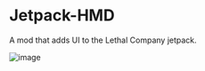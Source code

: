 # Jetpack-HMD
A mod that adds UI to the Lethal Company jetpack.

![image](https://github.com/Rumi727/Jetpack-HMD/blob/main/README.gif)
